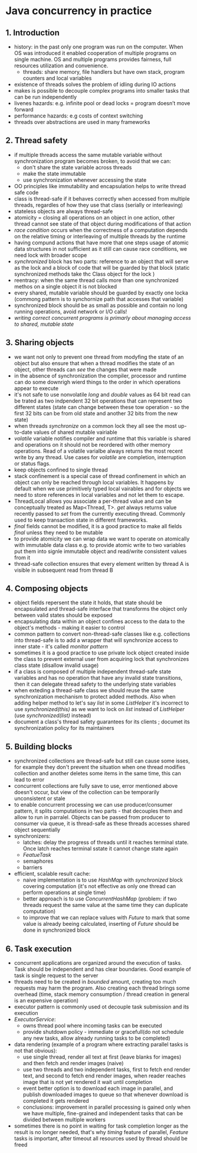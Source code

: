 # Java concurrency in practice

## 1. Introduction
- history: in the past only one program was run on the computer. When OS was introduced it enabled cooperation of multiple programs on single machine. OS and multiple programs provides fairness, full resources utilization and convenience. 
  - threads: share memory, file handlers but have own stack, program counters and local variables
- existence of threads solves the problem of idling during IO actions
- makes is possible to decouple complex programs into smaller tasks that can be run independently
- livenes hazards: e.g. infinite pool or dead locks = program doesn’t move forward
- performance hazards: e.g costs of context switching 
- threads over abstractions are used in many frameworks

## 2. Thread safety
- if multiple threads access the same mutable variable without synchronization program becomes broken, to avoid that we can:
    - don't share the state variable across threads 
    - make the state immutable
    - use synchronization whenever accessing the state
- OO principles like immutability and encapsulation helps to write thread safe code
- class is thread-safe if it behaves correctly when accessed from multiple threads, regardles of how they use that class (serially or interleaving)
- stateless objects are always thread-safe
- atomicity = closing all operations on an object in one action, other thread cannot see state of that object during modifications of that action
- *race condition* occurs when the correctness of a computation depends on the relative timing or interleaving of multiple threads by the runtime
- having compund actions that have more that one steps usage of atomic data structures in not sufficient as it still can cause race conditions, we need lock with broader scope
- *synchronized* block has two parts: reference to an object that will serve as the lock and a block of code that will be guarded by that block (static synchronized methods take thc Class object for the lock )
- reentracy: when the same thread calls more than one synchronized methos on a single object it is not blocked
- every shared, mutable variable should be guarded by exactly one locka (commong pattern is to synchornize path that accesses that variable)
- synchronized block should be as small as possible and contain no long running operations, avoid network or I/O calls!
- *writing correct concurrent programs is primarly about managing access to shared, mutable state*

## 3. Sharing objects
- we want not only to prevent one thread from modyfing the state of an object but also ensure that when a thread modifies the state of an object, other threads can *see* the changes that were made
- in the absence of synchronization the compiler, processor and runtime can do some downrigh wierd things to the order in which operations appear to execute
- it's not safe to use nonvolatile *long* and *double* values as 64 bit read can be trated as two indpendent 32 bit operations that can represent two different states (state can change between these tow operation - so the first 32 bits can be from old state and another 32 bits from the new state)
- when threads *synchronize* on a common lock they all see the most up-to-date values of shared mutable vairiable
- *volatile* variable notifies compiler and runtime that this variable is shared and operations on it should not be reordered with other memory operations. Read of a volatile varialbe always returns the most recent write by any thread. Use cases for *volatile* are completion, interruption or status flags.
- keep objects confined to single thread
- stack confinement is a special case of thread confinement in which an object can only be reached through local variables. It happens by default when we use primitively typed local vairables and for objects we need to store references in local variables and not let them to escape. 
- ThreadLocal<T> allows you associate a per-thread value and can be conceptually treated as Map<Thread, T>. *get* always returns value recently passed to *set* from the currently executing thread. Commonly used to keep transaction state in different frameworks.
- *final* fields cannot be modified, it is a good practice to make all fields *final* unless they need to be mutable 
- to provide atomicity we can wrap data we want to operate on atomically with immutable data class e.g. to provide atomic write to two variables put them into signle immutable object and read/write consistent values from it
- thread-safe collection ensures that every element written by thread A is visible in subsequent read from thread B
 
## 4. Composing objects
- object fields repersent the state it holds, that state should be encapsulated and thread-safe interface that transforms the object only between valid states should be exposed
- encapsulating data within an object confines access to the data to the object's methods - making it easier to control
- common pattern to convert non-thread-safe classes like e.g. collections into thread-safe is to add a wrapper that will synchronize access to inner state - it's called *monitor pattern* 
- sometimes it is a good practice to use private lock object created inside the class to prevent external user from acquiring lock that synchronizes class state (disallow invalid usage)
- if a class is composed of multiple independent thread-safe state variables and has no operation that have any invalid state transitions, then it can delegate thread safety to the underlying state variables
- when exteding a thread-safe class we should reuse the same synchronization mechanism to protect added methods. Also when adding helper method to let's say *list* in some *ListHelper* it's incorrect to use *synchronized(this)* as we want to lock on *list* instead of *ListHelper* (use *synchronized(list)* instead)
- document a class's thread safety guarantees for its clients ; documet its synchronization policy for its maintainers

## 5. Building blocks
- synchronized collections are thread-safe but still can cause some isses, for example they don't prevent the situation when one thread modifies collection and another deletes some items in the same time, this can lead to error
- concurrent collections are fully save to use, error mentioned above doesn't occur, but view of the collection can be temporarily unconsistent or stale
- to enable concurrent processing we can use producer/consumer pattern, it splits computations in two parts - that decouples them and allow to run in parralel. Objects can be passed from producer to consumer via queue, it is thread-safe as these threads accesses shared object sequentially
- synchronizers:
    - latches: delay the progress of threads until it reaches terminal state. Once latch reaches terminal sstate it cannot change state again
    - *FeatueTask*
    - semaphores
    - barriers
- efficient, scalable result cache:
    - naive implementation is to use *HashMap* with *synchronized* block covering computation (it's not effective as only one thread can perform operations at single time)
    - better approach is to use *ConcurrentHashMap* (problem: if two threads request the same value at the same time they can duplicate computation)
    - to improve that we can replace values with *Future* to mark that some value is already beeing calculated, inserting of *Future* should be done in synchronized block

## 6. Task execution
- concurrent applications are organized around the execution of tasks. Task should be independent and has clear boundaries. Good example of task is single request to the server
- threads need to be created in *bounded* amount, creating too much requests may harm the program. Also creating each thread brings some overhead (time, stack memory consumption / thread creation in general is an expensive operation)
- executor pattern is commonly used ot decouple task submission and its execution
- *ExecutorService*:
    - owns thread pool where incoming tasks can be executed 
    - provide shutdown policy - immediate or gracefull(do not schedule any new tasks, allow already running tasks to be completed)
- data rendering (example of a program where extracting parallel tasks is not that obvious): 
    - use single thread, render all text at first (leave blanks for images) and then fetch and render images (naive)
    - use two threads and two independent tasks, first to fetch end render text, and second to fetch end render images, when reader reaches image that is not yet rendered it wait until completion
    - event better option is to download each image in parallel, and publish downloaded images to queue so that whenever download is completed it gets rendered
    - conclusions: improvement in parallel processing is gained only when we have multiple, fine-grained and independent tasks that can be divided between multiple workers
- sometimes there is no point in waiting for task completion longer as the result is no longer needed, that's why *timing* feature of parallel, *Feature* tasks is important, after timeout all resources used by thread should be freed
